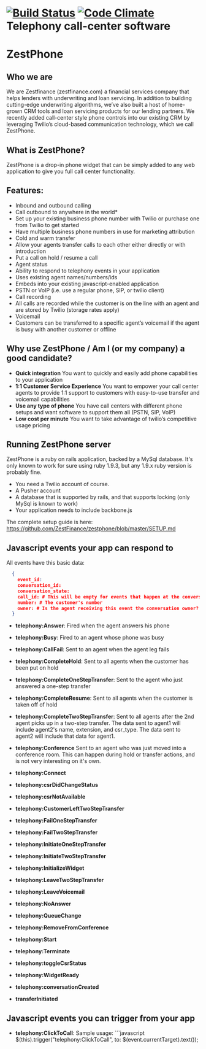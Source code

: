[![Build Status](https://travis-ci.org/ZestFinance/zestphone.svg?branch=master)](https://travis-ci.org/ZestFinance/zestphone) [![Code Climate](https://codeclimate.com/github/ZestFinance/zestphone.png)](https://codeclimate.com/github/ZestFinance/zestphone)
Telephony call-center software
=======
ZestPhone
================

## Who we are
We are Zestfinance (zestfinance.com) a financial services company that helps lenders with underwriting and loan servicing.  In addition to building cutting-edge underwriting algorithms, we’ve also built a host of home-grown CRM tools and loan servicing products for our lending partners.  We recently added call-center style phone controls into our existing CRM by leveraging Twilio’s cloud-based communication technology, which we call ZestPhone.

## What is ZestPhone?
ZestPhone is a drop-in phone widget that can be simply added to any web application to give you full call center functionality.

## Features:
- Inbound and outbound calling
- Call outbound to anywhere in the world*
- Set up your existing business phone number with Twilio or purchase one from Twilio to get started
- Have multiple business phone numbers in use for marketing attribution
- Cold and warm transfer
- Allow your agents transfer calls to each other either directly or with introduction
- Put a call on hold / resume a call
- Agent status
- Ability to respond to telephony events in your application
- Uses existing agent names/numbers/ids
- Embeds into your existing javascript-enabled application
- PSTN or VoIP (i.e. use a regular phone, SIP, or twilio client)
- Call recording
- All calls are recorded while the customer is on the line with an agent and are stored by Twilio (storage rates apply)
- Voicemail
- Customers can be transferred to a specific agent’s voicemail if the agent is busy with another customer or offline

## Why use ZestPhone / Am I (or my company) a good candidate?
- **Quick integration** You want to quickly and easily add phone capabilities to your application
- **1:1 Customer Service Experience** You want to empower your call center agents to provide 1:1 support to customers with easy-to-use transfer and voicemail capabilities
- **Use any type of phone** You have call centers with different phone setups and want software to support them all (PSTN, SIP, VoIP)
- **Low cost per minute** You want to take advantage of twilio’s competitive usage pricing

## Running ZestPhone server

ZestPhone is a ruby on rails application, backed by a MySql database.
It's only known to work for sure using ruby 1.9.3, but any 1.9.x ruby version is probably fine.

- You need a Twilio account of course.
- A Pusher account
- A database that is supported by rails, and that supports locking (only MySql is known to work)
- Your application needs to include backbone.js

The complete setup guide is here: https://github.com/ZestFinance/zestphone/blob/master/SETUP.md

## Javascript events your app can respond to

All events have this basic data:

```json
  {
    event_id:
    conversation_id:
    conversation_state:
    call_id: # This will be empty for events that happen at the conversation level
    number: # The customer's number
    owner: # Is the agent receiving this event the conversation owner?
  }
```

- **telephony:Answer**:
  Fired when the agent answers his phone
- **telephony:Busy**:
  Fired to an agent whose phone was busy
- **telephony:CallFail**:
  Sent to an agent when the agent leg fails
- **telephony:CompleteHold**:
  Sent to all agents when the customer has been put on hold
- **telephony:CompleteOneStepTransfer**:
  Sent to the agent who just answered a one-step transfer
- **telephony:CompleteResume**:
  Sent to all agents when the customer is taken off of hold
- **telephony:CompleteTwoStepTransfer**:
  Sent to all agents after the 2nd agent picks up in a two-step transfer. The data sent to agent1 will include agent2's name, extension, and csr_type. The data sent to agent2 will include that data for agent1.

- **telephony:Conference**
  Sent to an agent who was just moved into a conference room. This can happen during hold or transfer actions, and is not very interesting on it's own.
- **telephony:Connect**
- **telephony:csrDidChangeStatus**
- **telephony:csrNotAvailable**
- **telephony:CustomerLeftTwoStepTransfer**
- **telephony:FailOneStepTransfer**
- **telephony:FailTwoStepTransfer**
- **telephony:InitiateOneStepTransfer**
- **telephony:InitiateTwoStepTransfer**
- **telephony:InitializeWidget**
- **telephony:LeaveTwoStepTransfer**
- **telephony:LeaveVoicemail**
- **telephony:NoAnswer**
- **telephony:QueueChange**
- **telephony:RemoveFromConference**
- **telephony:Start**
- **telephony:Terminate**
- **telephony:toggleCsrStatus**
- **telephony:WidgetReady**
- **telephony:conversationCreated**
- **transferInitiated**

## Javascript events you can trigger from your app
  - **telephony:ClickToCall**:
  Sample usage: ```javascript
      $(this).trigger("telephony:ClickToCall", to: $(event.currentTarget).text());
  ```
